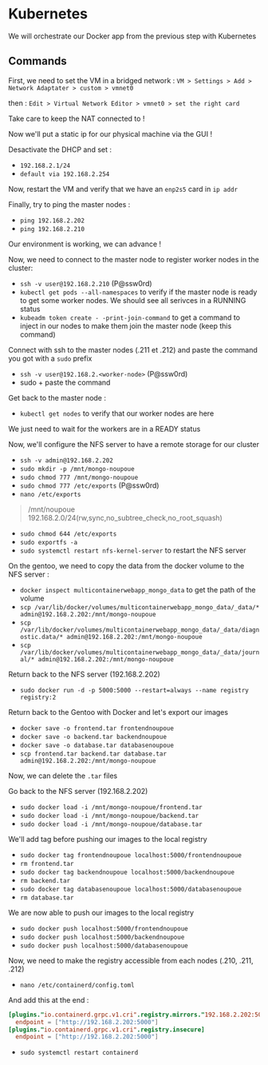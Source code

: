 # Kubernetes

We will orchestrate our Docker app from the previous step with Kubernetes

## Commands

First, we need to set the VM in a bridged network :
`VM > Settings > Add > Network Adaptater > custom > vmnet0`

then : `Edit > Virtual Network Editor > vmnet0 > set the right card`

Take care to keep the NAT connected to !

Now we'll put a static ip for our physical machine via the GUI ! 

Desactivate the DHCP and set :

* `192.168.2.1/24`
* `default via 192.168.2.254`

Now, restart the VM and verify that we have an `enp2s5` card in `ip addr`

Finally, try to ping the master nodes :

* `ping 192.168.2.202`
* `ping 192.168.2.210`

Our environment is working, we can advance !

Now, we need to connect to the master node to register worker nodes in the cluster: 

* `ssh -v user@192.168.2.210` (P@ssw0rd)
* `kubectl get pods --all-namespaces` to verify if the master node is ready to get some worker nodes. We should see all serivces in a RUNNING status
* `kubeadm token create - -print-join-command` to get a command to inject in our nodes to make them join the master node (keep this command)

Connect with ssh to the master nodes (.211 et .212) and paste the command you got with a `sudo` prefix

* `ssh -v user@192.168.2.<worker-node>` (P@ssw0rd)
* sudo + paste the command

Get back to the master node :

* `kubectl get nodes` to verify that our worker nodes are here

We just need to wait for the workers are in a READY status

Now, we'll configure the NFS server to have a remote storage for our cluster

* `ssh -v admin@192.168.2.202`
* `sudo mkdir -p /mnt/mongo-noupoue`
* `sudo chmod 777 /mnt/mongo-noupoue`
* `sudo chmod 777 /etc/exports` (P@ssw0rd)
* `nano /etc/exports`

> /mnt/noupoue 192.168.2.0/24(rw,sync,no_subtree_check,no_root_squash)

* `sudo chmod 644 /etc/exports`
* `sudo exportfs -a`
* `sudo systemctl restart nfs-kernel-server` to restart the NFS server

On the gentoo, we need to copy the data from the docker volume to the NFS server :

* `docker inspect multicontainerwebapp_mongo_data` to get the path of the volume
* `scp /var/lib/docker/volumes/multicontainerwebapp_mongo_data/_data/* admin@192.168.2.202:/mnt/mongo-noupoue`
* `scp /var/lib/docker/volumes/multicontainerwebapp_mongo_data/_data/diagnostic.data/* admin@192.168.2.202:/mnt/mongo-noupoue`
* `scp /var/lib/docker/volumes/multicontainerwebapp_mongo_data/_data/journal/* admin@192.168.2.202:/mnt/mongo-noupoue`

Return back to the NFS server (192.168.2.202)

* `sudo docker run -d -p 5000:5000 --restart=always --name registry registry:2`

Return back to the Gentoo with Docker and let's export our images

* `docker save -o frontend.tar frontendnoupoue` 
* `docker save -o backend.tar backendnoupoue` 
* `docker save -o database.tar databasenoupoue`
* `scp frontend.tar backend.tar database.tar admin@192.168.2.202:/mnt/mongo-noupoue`

Now, we can delete the `.tar` files

Go back to the NFS server (192.168.2.202)

* `sudo docker load -i /mnt/mongo-noupoue/frontend.tar`
* `sudo docker load -i /mnt/mongo-noupoue/backend.tar`
* `sudo docker load -i /mnt/mongo-noupoue/database.tar`

We'll add tag before pushing our images to the local registry 

* `sudo docker tag frontendnoupoue localhost:5000/frontendnoupoue`
* `rm frontend.tar`
* `sudo docker tag backendnoupoue localhost:5000/backendnoupoue`
* `rm backend.tar`
* `sudo docker tag databasenoupoue localhost:5000/databasenoupoue`
* `rm database.tar`

We are now able to push our images to the local registry 

* `sudo docker push localhost:5000/frontendnoupoue`
* `sudo docker push localhost:5000/backendnoupoue`
* `sudo docker push localhost:5000/databasenoupoue`

Now, we need to make the registry accessible from each nodes (.210, .211, .212) 

* `nano /etc/containerd/config.toml`

And add this at the end :

```toml
[plugins."io.containerd.grpc.v1.cri".registry.mirrors."192.168.2.202:5000"]
  endpoint = ["http://192.168.2.202:5000"]
[plugins."io.containerd.grpc.v1.cri".registry.insecure]
  endpoint = ["http://192.168.2.202:5000"]
```

* `sudo systemctl restart containerd`
